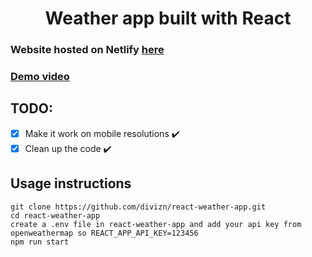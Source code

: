 <h1 align=center>Weather app built with React</h1>

### Website hosted on Netlify [here](https://chipper-nougat-f6362a.netlify.app)

### [Demo video](https://www.youtube.com/watch?v=uhyKa8NDIow)

<h2>TODO:</h2>

- [x] Make it work on mobile resolutions ✔️
- [x] Clean up the code ✔️

<h2> Usage instructions</h2>

    git clone https://github.com/divizn/react-weather-app.git
    cd react-weather-app
    create a .env file in react-weather-app and add your api key from openweathermap so REACT_APP_API_KEY=123456
    npm run start
